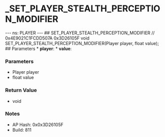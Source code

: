 # _SET_PLAYER_STEALTH_PERCEPTION_MODIFIER

--- ns: PLAYER --- ## SET_PLAYER_STEALTH_PERCEPTION_MODIFIER  // 0x4E9021C1FCDD507A 0x3D26105F void SET_PLAYER_STEALTH_PERCEPTION_MODIFIER(Player player, float value);   ## Parameters * **player**: * **value**:

### Parameters
* Player player
* float value

### Return Value
* void

### Notes
* AP Hash: 0x0x3D26105F
* Build: 811

